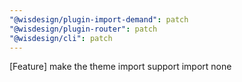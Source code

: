 ```yaml
---
"@wisdesign/plugin-import-demand": patch
"@wisdesign/plugin-router": patch
"@wisdesign/cli": patch
---
```


[Feature] make the theme import support import none
